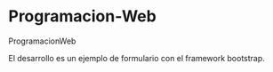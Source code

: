 # Programacion-Web
ProgramacionWeb

El desarrollo es un ejemplo de formulario con el framework bootstrap. 
